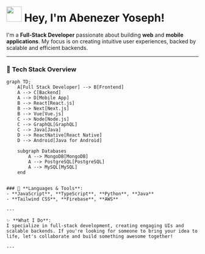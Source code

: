 # <img src="https://media.giphy.com/media/hvRJCLFzcasrR4ia7z/giphy.gif" width="40px"/> **Hey, I'm Abenezer Yoseph!**

I'm a **Full-Stack Developer** passionate about building **web** and **mobile applications**. My focus is on creating intuitive user experiences, backed by scalable and efficient backends.

---

### 🚀 **Tech Stack Overview**

```mermaid
graph TD;
    A[Full Stack Developer] --> B[Frontend]
    A --> C[Backend]
    A --> D[Mobile App]
    B --> React[React.js]
    B --> Next[Next.js]
    B --> Vue[Vue.js]
    C --> Node[Node.js]
    C --> GraphQL[GraphQL]
    C --> Java[Java]
    D --> ReactNative[React Native]
    D --> Android[Java for Android]
    
    subgraph Databases
        A --> MongoDB[MongoDB]
        A --> PostgreSQL[PostgreSQL]
        A --> MySQL[MySQL]
    end


### 🚀 **Languages & Tools**:
- **JavaScript**, **TypeScript**, **Python**, **Java**
- **Tailwind CSS**, **Firebase**, **AWS**

---

✨ **What I Do**:  
I specialize in full-stack development, creating engaging UIs and scalable backends. If you're looking for someone to bring your idea to life, let's collaborate and build something awesome together!

---
